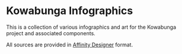 # Kowabunga Infographics

This is a collection of various infographics and art for the Kowabunga project and associated components.

All sources are provided in [Affinity Designer](https://affinity.serif.com/fr/designer/) format.
